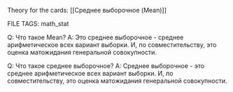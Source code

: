 
Theory for the cards: [[Среднее выборочное (Mean)]]

FILE TAGS: math_stat

Q: Что такое Mean?
A: Это среднее выборочное - среднее арифметическое всех вариант выборки.
И, по совместительству, это оценка матожидания генеральной совокупности.
<!--ID: 1759418858831-->


Q: Что такое среднее выборочное?
A: Среднее выборочное - это среднее арифметическое всех вариант выборки.
И, по совместительству, это оценка матожидания генеральной совокупности.
<!--ID: 1759418858836-->
